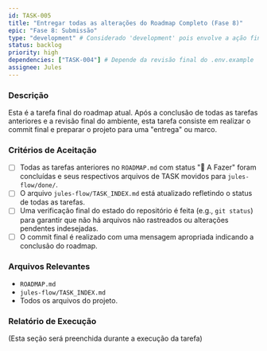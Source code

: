 ```yaml
---
id: TASK-005
title: "Entregar todas as alterações do Roadmap Completo (Fase 8)"
epic: "Fase 8: Submissão"
type: "development" # Considerado 'development' pois envolve a ação final de 'commit/push'
status: backlog
priority: high
dependencies: ["TASK-004"] # Depende da revisão final do .env.example
assignee: Jules
---
```


### Descrição

Esta é a tarefa final do roadmap atual. Após a conclusão de todas as tarefas anteriores e a revisão final do ambiente, esta tarefa consiste em realizar o commit final e preparar o projeto para uma "entrega" ou marco.

### Critérios de Aceitação

- [ ] Todas as tarefas anteriores no `ROADMAP.md` com status "📝 A Fazer" foram concluídas e seus respectivos arquivos de TASK movidos para `jules-flow/done/`.
- [ ] O arquivo `jules-flow/TASK_INDEX.md` está atualizado refletindo o status de todas as tarefas.
- [ ] Uma verificação final do estado do repositório é feita (e.g., `git status`) para garantir que não há arquivos não rastreados ou alterações pendentes indesejadas.
- [ ] O commit final é realizado com uma mensagem apropriada indicando a conclusão do roadmap.

### Arquivos Relevantes

* `ROADMAP.md`
* `jules-flow/TASK_INDEX.md`
* Todos os arquivos do projeto.

### Relatório de Execução

(Esta seção será preenchida durante a execução da tarefa)
